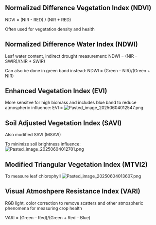 ## Normalized Difference Vegetation Index (NDVI)

NDVI = (NIR - RED) / (NIR + RED)

Often used for vegetation density and health

## Normalized Difference Water Index (NDWI)

Leaf water content, indirect drought measurement:
NDWI = (NIR – SWIR)/(NIR + SWIR)

Can also be done in green band instead:
NDWI = (Green – NIR)/(Green + NIR)

## Enhanced Vegetation Index (EVI)

More sensitve for high biomass and includes blue band to reduce atmospheric influence:
EVI =
![Pasted_image_20250604012547.png](pasted_image_20250604012547.png)

## Soil Adjusted Vegetation Index (SAVI)

Also modified SAVI (MSAVI)

To minimize soil brightness influence:
![Pasted_image_20250604012701.png](pasted_image_20250604012701.png)

## Modified Triangular Vegetation Index (MTVI2)

To measure leaf chlorophyll
![Pasted_image_20250604013607.png](pasted_image_20250604013607.png)

## Visual Atmoshpere Resistance Index (VARI)

RGB light, color correction to remove scatters and other atmospheric phenomena for measuring crop health

VARI = (Green – Red)/(Green + Red – Blue)
